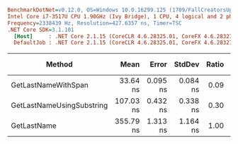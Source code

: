 ``` ini

BenchmarkDotNet=v0.12.0, OS=Windows 10.0.16299.125 (1709/FallCreatorsUpdate/Redstone3)
Intel Core i7-3517U CPU 1.90GHz (Ivy Bridge), 1 CPU, 4 logical and 2 physical cores
Frequency=2338439 Hz, Resolution=427.6357 ns, Timer=TSC
.NET Core SDK=3.1.101
  [Host]     : .NET Core 2.1.15 (CoreCLR 4.6.28325.01, CoreFX 4.6.28327.02), X64 RyuJIT
  DefaultJob : .NET Core 2.1.15 (CoreCLR 4.6.28325.01, CoreFX 4.6.28327.02), X64 RyuJIT


```
|                    Method |      Mean |    Error |   StdDev | Ratio | Rank |  Gen 0 | Gen 1 | Gen 2 | Allocated |
|-------------------------- |----------:|---------:|---------:|------:|-----:|-------:|------:|------:|----------:|
|       GetLastNameWithSpan |  33.64 ns | 0.095 ns | 0.084 ns |  0.09 |    1 |      - |     - |     - |         - |
| GetLastNameUsingSubstring | 107.03 ns | 0.432 ns | 0.338 ns |  0.30 |    2 | 0.0190 |     - |     - |      40 B |
|               GetLastName | 355.79 ns | 1.313 ns | 1.164 ns |  1.00 |    3 | 0.0758 |     - |     - |     160 B |
